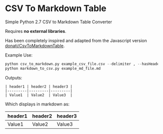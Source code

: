 # CSV To Markdown Table

Simple Python 2.7 CSV to Markdown Table Converter

Requires **no external libraries**.

Has been completely inspired and adapted from the Javascript version [donatj/CsvToMarkdownTable](https://github.com/donatj/CsvToMarkdownTable).

Example Use:

```python
python csv_to_markdown.py example_csv_file.csv --delimiter , --hasHeader
python markdown_to_csv.py example_md_file.md
```

Outputs:

```
| header1 | header2 | header3 |
|---------|---------|---------|
| Value1  | Value2  | Value3  |
```

Which displays in markdown as:

| header1 | header2 | header3 |
|---------|---------|---------|
| Value1  | Value2  | Value3  |

